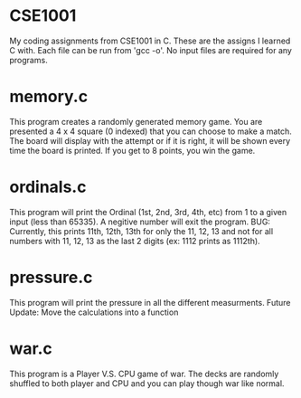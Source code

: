# CSE1001
My coding assignments from CSE1001 in C. These are the assigns I learned C with. 
Each file can be run from 'gcc -o'. No input files are required for any programs. 

# memory.c
This program creates a randomly generated memory game. You are presented a 4 x 4 square (0 indexed) that you can choose to make a match. The board will display with the attempt or if it is right, it will be shown every time the board is printed. If you get to 8 points, you win the game. 

# ordinals.c
This program will print the Ordinal (1st, 2nd, 3rd, 4th, etc) from 1 to a given input (less than 65335). A negitive number will exit the program.
BUG: Currently, this prints 11th, 12th, 13th for only the 11, 12, 13 and not for all numbers with 11, 12, 13 as the last 2 digits (ex: 1112 prints as 1112th). 

# pressure.c
This program will print the pressure in all the different measurments. 
Future Update: Move the calculations into a function

# war.c
This program is a Player V.S. CPU game of war. The decks are randomly shuffled to both player and CPU and you can play though war like normal. 
